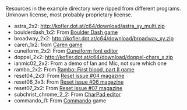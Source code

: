 Resources in the example directory were ripped from different programs.
Unknown license, most probably proprietary license.

* astra_2x2: http://kofler.dot.at/c64/download/astra_xy_multi.zip
* boulderdash_1x2: From [Boulder Dash game](http://csdb.dk/release/?id=82884)
* broadway_2x2: http://kofler.dot.at/c64/download/broadway_xy.zip
* caren_1x2: from [Caren game](http://csdb.dk/release/?id=141659)
* cuneiform_2x2: From [Cuneiform font editor](http://csdb.dk/release/?id=110)
* doppel_2x2: http://kofler.dot.at/c64/download/doppel-chars_x.zip
* ianmic02_2x2: From a demo of Ian and Mic, not sure which one
* rambo_2x2: From [Rambo: First blood, part II game](http://csdb.dk/release/?id=75386)
* reset04_2x3: From [Reset issue #04 magazine](http://csdb.dk/release/?id=132294)
* reset06_3x3: From [Reset issue #06 magazine](http://csdb.dk/release/?id=137491)
* reset07_2x2: From [Reset issue #07 magazine](http://csdb.dk/release/?id=139954)
* subchrist_chrome_2_2: From [CharPad editor](http://www.subchristsoftware.com/charpad.htm)
* commando_l1: From [Commando](http://csdb.dk/release/?id=130990) game
